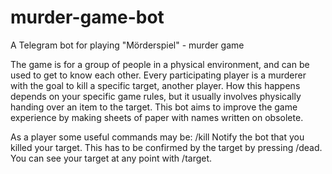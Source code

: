 # murder-game-bot
A Telegram bot for playing  "Mörderspiel" - murder game


The game is for a group of people in a physical environment, and can be used to get to know each other. Every participating player is a murderer with the goal to kill a specific target, another player. How this happens depends on your specific game rules, but it usually involves physically handing over an item to the target. 
This bot aims to improve the game experience by making sheets of paper with names written on obsolete.

As a player some useful commands may be:
/kill Notify the bot that you killed your target. This has to be confirmed by the target by pressing
/dead.
You can see your target at any point with /target. 
